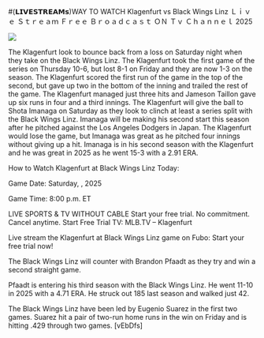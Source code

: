 #(𝗟𝗜𝗩𝗘𝗦𝗧𝗥𝗘𝗔𝗠𝘀)WAY TO WATCH Klagenfurt vs Black Wings Linz Ｌｉｖｅ Ｓｔｒｅａｍ Ｆｒｅｅ Ｂｒｏａｄｃａｓｔ ＯＮ Ｔｖ Ｃｈａｎｎｅｌ  2025  
  
  
[![](https://i.imgur.com/qSNzIqt.png)](https://movie.rssnews.media/PWtomFuP.php)  
  
The Klagenfurt look to bounce back from a loss on Saturday night when they take on the Black Wings Linz. The Klagenfurt took the first game of the series on Thursday 10-6, but lost 8-1 on Friday and they are now 1-3 on the season. The Klagenfurt scored the first run of the game in the top of the second, but gave up two in the bottom of the inning and trailed the rest of the game. The Klagenfurt managed just three hits and Jameson Taillon gave up six runs in four and a third innings. The Klagenfurt will give the ball to Shota Imanaga on Saturday as they look to clinch at least a series split with the Black Wings Linz. Imanaga will be making his second start this season after he pitched against the Los Angeles Dodgers in Japan. The Klagenfurt would lose the game, but Imanaga was great as he pitched four innings without giving up a hit. Imanaga is in his second season with the Klagenfurt and he was great in 2025 as he went 15-3 with a 2.91 ERA.

How to Watch Klagenfurt at Black Wings Linz Today:

Game Date: Saturday, , 2025

Game Time: 8:00 p.m. ET

LIVE SPORTS & TV WITHOUT CABLE
Start your free trial. No commitment. Cancel anytime.
Start Free Trial
TV: MLB.TV – Klagenfurt

Live stream the Klagenfurt at Black Wings Linz game on Fubo: Start your free trial now!

The Black Wings Linz will counter with Brandon Pfaadt as they try and win a second straight game.

Pfaadt is entering his third season with the Black Wings Linz. He went 11-10 in 2025 with a 4.71 ERA. He struck out 185 last season and walked just 42.

The Black Wings Linz have been led by Eugenio Suarez in the first two games. Suarez hit a pair of two-run home runs in the win on Friday and is hitting .429 through two games. [vEbDfs]